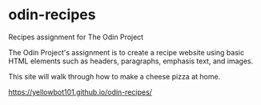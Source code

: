 # odin-recipes
Recipes assignment for The Odin Project

The Odin Project's assignment is to create a recipe website using basic HTML elements such as headers, paragraphs, emphasis text, and images. 

This site will walk through how to make a cheese pizza at home. 

https://yellowbot101.github.io/odin-recipes/
